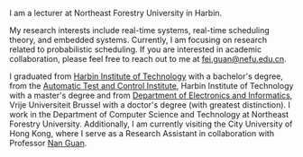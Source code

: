 I am a lecturer at Northeast Forestry University in Harbin. 

My research interests include real-time systems, real-time scheduling theory, and embedded systems. Currently, I am focusing on research related to probabilistic scheduling. If you are interested in academic collaboration, please feel free to reach out to me at [fei.guan@nefu.edu.cn](mailto:fei.guan@nefu.edu.cn). 

I graduated from [Harbin Institute of Technology](http://www.hit.edu.cn/) with a bachelor's degree, from the [Automatic Test and Control Institute](https://tce.hit.edu.cn/), Harbin Institute of Technology with a master's degree and from [Department of Electronics and Informatics](https://www.etrovub.be/), Vrije Universiteit Brussel with a doctor's degree (with greatest distinction). I work in the Department of Computer Science and Technology at Northeast Forestry University. Additionally, I am currently visiting the City University of Hong Kong, where I serve as a Research Assistant in collaboration with Professor [Nan Guan](https://www.cs.cityu.edu.hk/~nanguan/). 
